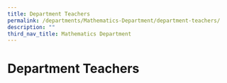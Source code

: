 ```yaml
---
title: Department Teachers
permalink: /departments/Mathematics-Department/department-teachers/
description: ""
third_nav_title: Mathematics Department
---
```

# Department Teachers

